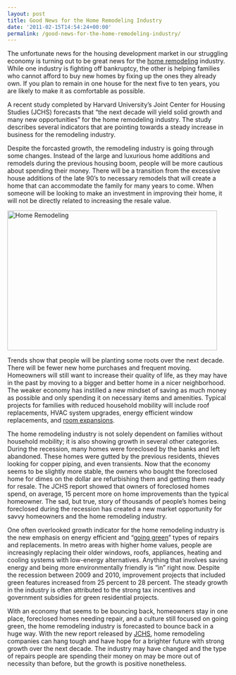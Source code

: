 ```yaml
---
layout: post
title: Good News for the Home Remodeling Industry
date: '2011-02-15T14:54:24+00:00'
permalink: /good-news-for-the-home-remodeling-industry/
---
```

The unfortunate news for the housing development market in our struggling economy is turning out to be great news for the <a href="http://www.murraylampert.com/">home remodeling</a> industry. While one industry is fighting off bankruptcy, the other is helping families who cannot afford to buy new homes by fixing up the ones they already own. If you plan to remain in one house for the next five to ten years, you are likely to make it as comfortable as possible.

A recent study completed by Harvard University’s Joint Center for Housing Studies (JCHS) forecasts that “the next decade will yield solid growth and many new opportunities” for the home remodeling industry. The study describes several indicators that are pointing towards a steady increase in business for the remodeling industry.

Despite the forcasted growth, the remodeling industry is going through some changes. Instead of the large and luxurious home additions and remodels during the previous housing boom, people will be more cautious about spending their money. There will be a transition from the excessive house additions of the late 90’s to necessary remodels that will create a home that can accommodate the family for many years to come. When someone will be looking to make an investment in improving their home, it will not be directly related to increasing the resale value.

<img class="alignleft wp-image-2755 " src="http://murraylampert.com/wp-content/uploads/home-remodeling-1024x683.jpg" alt="Home Remodeling" width="476" height="317" />

Trends show that people will be planting some roots over the next decade. There will be fewer new home purchases and frequent moving. Homeowners will still want to increase their quality of life, as they may have in the past by moving to a bigger and better home in a nicer neighborhood. The weaker economy has instilled a new mindset of saving as much money as possible and only spending it on necessary items and amenities. Typical projects for families with reduced household mobility will include roof replacements, HVAC system upgrades, energy efficient window replacements, and <a href="http://www.murraylampert.com/san-diego-room-additions/">room expansions</a>.

The home remodeling industry is not solely dependent on families without household mobility; it is also showing growth in several other categories. During the recession, many homes were foreclosed by the banks and left abandoned. These homes were gutted by the previous residents, thieves looking for copper piping, and even transients. Now that the economy seems to be slightly more stable, the owners who bought the foreclosed home for dimes on the dollar are refurbishing them and getting them ready for resale. The JCHS report showed that owners of foreclosed homes spend, on average, 15 percent more on home improvements than the typical homeowner. The sad, but true, story of thousands of people’s homes being foreclosed during the recession has created a new market opportunity for savvy homeowners and the home remodeling industry.

One often overlooked growth indicator for the home remodeling industry is the new emphasis on energy efficient and “<a href="http://www.murraylampert.com/san-diego-green-home-construction/">going green</a>” types of repairs and replacements. In metro areas with higher home values, people are increasingly replacing their older windows, roofs, appliances, heating and cooling systems with low-energy alternatives. Anything that involves saving energy and being more environmentally friendly is “in” right now. Despite the recession between 2009 and 2010, improvement projects that included green features increased from 25 percent to 28 percent. The steady growth in the industry is often attributed to the strong tax incentives and government subsidies for green residential projects.

With an economy that seems to be bouncing back, homeowners stay in one place, foreclosed homes needing repair, and a culture still focused on going green, the home remodeling industry is forecasted to bounce back in a huge way. With the new report released by <a href="http://www.jchs.harvard.edu/">JCHS</a>, home remodeling companies can hang tough and have hope for a brighter future with strong growth over the next decade. The industry may have changed and the type of repairs people are spending their money on may be more out of necessity than before, but the growth is positive nonetheless.
